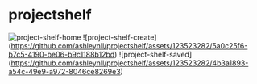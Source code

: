 # projectshelf

![project-shelf-home](https://github.com/ashleynll/projectshelf/assets/123523282/a3103a6b-948b-4967-b6c1-58dc658565fe)
![project-shelf-create]
(https://github.com/ashleynll/projectshelf/assets/123523282/5a0c25f6-b7c5-4190-be06-b9c1188b12bd)
![project-shelf-saved]
(https://github.com/ashleynll/projectshelf/assets/123523282/4b3a1893-a54c-49e9-a972-8046ce8269e3)
